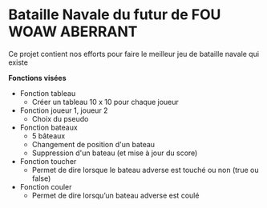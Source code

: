 # Bataille Navale du futur de FOU WOAW ABERRANT

Ce projet contient nos efforts pour faire le meilleur jeu de bataille navale qui existe

**Fonctions visées**
- Fonction tableau
  - Créer un tableau 10 x 10 pour chaque joueur
- Fonction joueur 1, joueur 2
  - Choix du pseudo
- Fonction bateaux
  - 5 bâteaux
  - Changement de position d'un bateau
  - Suppression d'un bateau (et mise à jour du score)
- Fonction toucher
  - Permet de dire lorsque le bateau adverse est touché ou non (true ou false)
- Fonction couler
  - Permet de dire lorsqu’un bateau adverse est coulé
